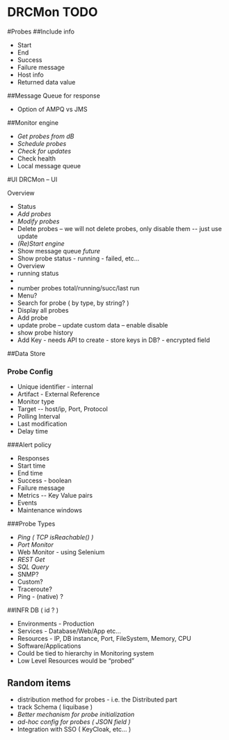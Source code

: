 # DRCMon TODO
#Probes
##Include info
* Start
* End
* Success 
* Failure message 
* Host info
* Returned data value 

##Message Queue for response
* Option of AMPQ vs JMS

##Monitor engine 
* _Get probes from dB_
* _Schedule probes_
* _Check for updates_ 
* Check health
* Local message queue


#UI 
DRCMon – UI


Overview
* Status
* _Add probes_
* _Modify probes_
* Delete probes – we will not delete probes, only disable them -- just use update
* _(Re)Start engine_
* Show message queue _future_
* Show probe status - running - failed, etc...
* Overview
*	running status
*	<start> <stop> <refresh>
*	number probes total/running/succ/last run
* Menu?
*	Search for probe ( by type, by string? )
*	Display all probes
*	Add probe
*	update probe – update custom data – enable disable
*	show probe history
*   Add Key - needs API to create - store keys in DB? - encrypted field
	
##Data Store

### Probe Config
* Unique identifier - internal
* Artifact - External Reference
* Monitor type
* Target -- 
host/ip, Port, Protocol
* Polling Interval
* Last modification
* Delay time

###Alert policy
* Responses
* Start time
* End time
* Success - boolean
* Failure message
* Metrics -- Key Value pairs
* Events
* Maintenance windows

###Probe Types
* _Ping ( TCP isReachable() )_ 
* _Port Monitor_
* Web Monitor - using Selenium
* _REST Get_
* _SQL Query_
* SNMP?
* Custom?
* Traceroute?
* Ping - (native) ?

##INFR DB ( id ? )
* Environments - Production
* Services - Database/Web/App etc...
* Resources - IP, DB instance, Port, FileSystem, Memory, CPU
* Software/Applications
* Could be tied to hierarchy in Monitoring system
* Low Level Resources would be “probed”


## Random items
* distribution method for probes - i.e. the Distributed part
* track Schema ( liquibase )
* _Better mechanism for probe initialization_
* _ad-hoc config for probes ( JSON field )_
* Integration with SSO ( KeyCloak, etc... )